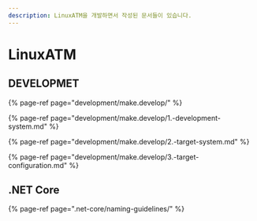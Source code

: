 ```yaml
---
description: LinuxATM을 개발하면서 작성된 문서들이 있습니다.
---
```


# LinuxATM

## DEVELOPMET 

{% page-ref page="development/make.develop/" %}

{% page-ref page="development/make.develop/1.-development-system.md" %}

{% page-ref page="development/make.develop/2.-target-system.md" %}

{% page-ref page="development/make.develop/3.-target-configuration.md" %}



## .NET Core

{% page-ref page=".net-core/naming-guidelines/" %}





